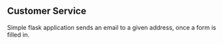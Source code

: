 ## Customer Service
Simple flask application sends an email to a given address, once a form is filled in.